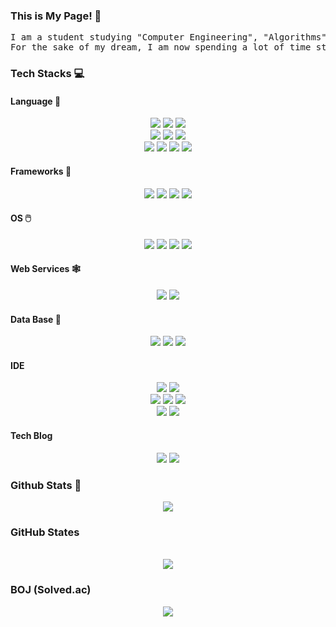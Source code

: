 ### This is My Page! 🤙 

<div align="center">
<pre>
I am a student studying "Computer Engineering", "Algorithms" and "Web" to become the world's best back-end developer.
For the sake of my dream, I am now spending a lot of time studying algorithms and mathematics.
</pre>
</div>

### Tech Stacks 💻
#### Language 📓
<div align="center">
    <img src="https://img.shields.io/badge/Python-3776AB?style=for-the-badge&logo=python&logoColor=white"/>
    <img src="https://img.shields.io/badge/JavaScript-323330?style=for-the-badge&logo=javascript&logoColor=F7DF1E"/>
    <img src="https://img.shields.io/badge/pypy-3776AB?style=for-the-badge&logo=pypy&logoColor=white"/>
    <br>
    <img src="https://img.shields.io/badge/C-A8B9CC?style=for-the-badge&logo=c&logoColor=white"/>
    <img src="https://img.shields.io/badge/cpp-00599C?style=for-the-badge&logo=cplusplus&logoColor=white"/>
    <img src="https://img.shields.io/badge/java-ED8B00?style=for-the-badge&logo=java&logoColor=white"/>
    <br>
    <img src="https://img.shields.io/badge/html5-E34F26?style=for-the-badge&logo=html5&logoColor=white"/>
    <img src="https://img.shields.io/badge/css3-1572B6?style=for-the-badge&logo=css3&logoColor=white"/>
    <img src="https://img.shields.io/badge/react-61DAFB?style=for-the-badge&logo=react&logoColor=white"/>
    <img src="https://img.shields.io/badge/jquery-0769AD?style=for-the-badge&logo=jquery&logoColor=white"/>
</div>

#### Frameworks 🧰
<div align="center">
    <img src="  https://img.shields.io/badge/Windows-0078D6?style=for-the-badge&logo=windows&logoColor=white">
    <img src="https://img.shields.io/badge/flask-000000?style=for-the-badge&logo=flask&logoColor=white">
    <img src="https://img.shields.io/badge/Django-3776AB?style=for-the-badge&logo=django&logoColor=white">
    <img src="https://img.shields.io/badge/dotnet-512BD4?style=for-the-badge&logo=dotnet&logoColor=white">
</div>

#### OS 🖱️
<div align="center">
    <img src="https://img.shields.io/badge/Windows-0078D6?style=for-the-badge&logo=windows&logoColor=white">
    <img src="https://img.shields.io/badge/kalilinux-557C94?style=for-the-badge&logo=kalilinux&logoColor=white">
    <img src="https://img.shields.io/badge/ubuntu-E95420?style=for-the-badge&logo=ubuntu&logoColor=white">
    <img src="https://img.shields.io/badge/redhat-EE0000?style=for-the-badge&logo=redhat&logoColor=white">
</div>

#### Web Services 🕸️
<div align="center">
    <img src="https://img.shields.io/badge/aws_lambda-FF9900?style=for-the-badge&logo=awslambda&logoColor=white"/>
    <img src="https://img.shields.io/badge/amazon_s3-569A31?style=for-the-badge&logo=amazons3&logoColor=white"/>
</div>

#### Data Base 📁
<div align="center">
    <img src="https://img.shields.io/badge/MySQL-00000F?style=for-the-badge&logo=mysql&logoColor=white">
    <img src="https://img.shields.io/badge/dynamodb-4053D6?style=for-the-badge&logo=amazondynamodb&logoColor=white">
    <img src="https://img.shields.io/badge/sqlite-003B57?style=for-the-badge&logo=sqlite&logoColor=white">
</div>

#### IDE
<div align="center">
    <img src="https://img.shields.io/badge/visualstudio-5C2D91?style=for-the-badge&logo=visualstudio&logoColor=white">
    <img src="https://img.shields.io/badge/vs_code-007ACC?style=for-the-badge&logo=visualstudiocode&logoColor=white">
    <br>
    <img src="https://img.shields.io/badge/pycharm-000000?style=for-the-badge&logo=pycharm&logoColor=white">
    <img src="https://img.shields.io/badge/spyder-FF0000?style=for-the-badge&logo=spyderide&logoColor=white">
    <img src="https://img.shields.io/badge/anaconda-44A833?style=for-the-badge&logo=anaconda&logoColor=white">
    <br>
    <img src="https://img.shields.io/badge/intellij-000000?style=for-the-badge&logo=intellijidea&logoColor=white">
    <img src="https://img.shields.io/badge/eclipse-2C2255?style=for-the-badge&logo=eclipseide&logoColor=white">
</div>

#### Tech Blog
<div align="center">
    <img src="https://img.shields.io/badge/tistory-000000?style=for-the-badge&logo=tistory&logoColor=white">
    <img src="https://img.shields.io/badge/velog-20C997?style=for-the-badge&logo=velog&logoColor=white">
</div>

### Github Stats 📰
<div align="center">
<img src = "https://github-readme-stats.vercel.app/api?username=Cycrypto&show_icons=true&theme=vision-friendly-dark"/>
</div>


### GitHub States


<br>

<div align="center">
<a><img src= "https://github-readme-stats.vercel.app/api/top-langs/?username=Cycrypto&theme=blue-green"></a>
</div>

### BOJ (Solved.ac)
<div align="center">
<a><img src= "http://mazassumnida.wtf/api/v2/generate_badge?boj=jh01love" href="https://solved.ac/jh01love"></a><br>
</div>

